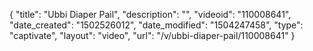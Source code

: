 {
    "title": "Ubbi Diaper Pail",
    "description": "",
    "videoid": "110008641",
    "date_created": "1502526012",
    "date_modified": "1504247458",
    "type": "captivate",
    "layout": "video",
    "url": "\/v\/ubbi-diaper-pail\/110008641"
}
